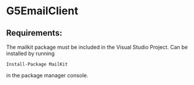 # G5EmailClient

## Requirements:
The mailkit package must be included in the Visual Studio Project. Can be installed by running

    Install-Package MailKit

in the package manager console.
